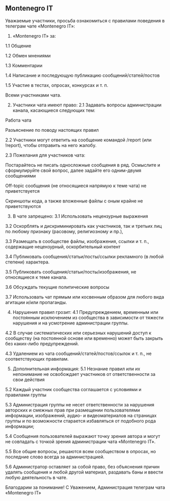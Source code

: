 ## Montenegro IT


Уважаемые участники, просьба ознакомиться с правилами поведения в телеграм чате «Montenegro IT»:
1. «Montenegro IT» за:

1.1 Общение

1.2 Обмен мнениями

1.3 Комментарии

1.4 Написание и последующую публикацию сообщений/статей/постов

1.5 Участие в тестах, опросах, конкурсах и т. п.

Всеми участниками чата.

2. Участники чата имеют право:
2.1 Задавать вопросы администрации канала, касающиеся следующих тем:

Работа чата

Разъяснение по поводу настоящих правил

2.2 Участники могут ответить на сообщение командой /report (или !report), чтобы отправить на него жалобу.

2.3 Пожелания для участников чата:

Постарайтесь не писать односложные сообщения в ряд. Осмыслите и сформулируйте свой вопрос, далее задайте его одним-двумя сообщениями

Off-topic сообщения (не относящиеся напрямую к теме чата) не приветствуется

Скриншоты кода, а также вложенные файлы с оным крайне не приветствуются

3. В чате запрещено:
3.1 Использовать нецензурные выражения

3.2 Оскорблять и дискриминировать как участников, так и третьих лиц по любому признаку (расовому, религиозному и пр.),

3.3 Размещать в сообществе файлы, изображения, ссылки и т. п., содержащие нецензурный, оскорбительный контент

3.4 Публиковать сообщения/статьи/посты/ссылки рекламного (в любой степени) характера.

3.5 Публиковать сообщения/статьи/посты/изображения, не относящиеся к теме канала.

3.6 Обсуждать текущие политические вопросы

3.7 Использовать чат прямым или косвенным образом для любого вида агитации и/или пропаганды.

4. Нарушения правил грозит:
4.1 Предупреждением, временным или постоянным исключением из сообщества в зависимости от тяжести нарушения и на усмотрение администрации группы.

4.2 В случае систематических или серьезных нарушений доступ к сообществу (на постоянной основе или временно) может быть закрыть без каких-либо предупреждений.

4.3 Удалением из чата сообщений/статей/постов/ссылок и т. п., не соответствующих правилам.

5. Дополнительная информация:
5.1 Незнание правил или их непонимание не освобождает участников от ответственности за свои действия

5.2 Каждый участник сообщества соглашается с условиями и правилами группы

5.3 Администрация группы не несет ответственности за нарушения авторских и смежных прав при размещении пользователями информации, изображений, аудио- и видеоматериалов на страницах группы и по возможности старается избавляться от подобного рода информации;

5.4 Сообщения пользователей выражают точку зрения автора и могут не совпадать с точкой зрения администрации чата «Montenegro IT».

5.5 Все общие вопросы, решаются всем сообществом в опросах, но последние слово всегда за администрацией.

5.6 Администратор оставляет за собой право, без объяснения причин удалять сообщения и любой другой материал, раздавать баны и ввести любую деятельность в чате.

Благодарим за понимание! С Уважением, Администрация телеграм чата «Montenegro IT»
